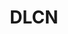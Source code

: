 ---
home: true
icon: house
title: DLCN
heroImage: ./logo.svg
bgImage: https://theme-hope-assets.vuejs.press/bg/6-light.svg
bgImageDark: https://theme-hope-assets.vuejs.press/bg/6-dark.svg
bgImageStyle:
  background-attachment: cover
heroText: 数智未来 DLCN
heroFullScreen: false
tagline: 高效工作 品质生活 终身学习
actions:
  - text: 数字素养网
    icon: lightbulb
    link: https://szsyw.cn/
    type: primary

  - text: 学习时间网
    link: https://learn.szsyw.cn/

  - text: 热点新闻
    link: https://news.szsyw.cn/

highlights:
  - description: 拥抱数字时代，让数字素养与技能成为自我价值实现与追求美好生活的阶梯。
    # image: /assets/image/markdown.svg
    # bgImageStyle:
    #   background-repeat: repeat
    #   background-size: initial
    features:
      - title: 数智搜索
        icon: https://search.diglit.cn/favicon-32x32.png
        details: 资源快搜、电子书、图片、字体、资讯等内容检索
        link: https://search.szsyw.cn/
        
      - title: Windows常用软件
        icon: https://szsyw.cn/dlcnimg/win11.svg
        details: 文件搜索、看图截图、图片处理、音视频等常用win软件
        link: https://szsyw.cn/windows

      - title: 装机指南
        icon: https://szsyw.cn/dlcnimg/win11.svg
        details: PE工具、装机系统、教程、激活工具、看图截图、图片处理、音视频等常用win软件
        link: https://szsyw.cn/pc

      - title: 公文写作
        icon: https://szsyw.cn/dlcnimg/gwxz.svg
        details: 公文写作素材、好词好句、写作方法、办文办会等
        link: https://learningtimes.cn/

      - title: PPT设计与资源
        icon: https://szsyw.cn/dlcnimg/ppt.svg
        details: PPT工具、模版、字体、各类素材、配色、教程等
        link: https://szsyw.cn/ppt

      - title: 中小学教师教育资源
        icon: https://szsyw.cn/dlcnimg/jiaoshi.svg
        details: 教师、家长、学生均可使用，全学科教学资源
        link: https://szsyw.cn/jiaoshi

      - title: 软件搜索
        icon: code
        details: 多平台软件搜索工具，快速找到想要的软件
        link: https://search.diglit.cn/rjss/

      - title: AIGC人工智能
        icon: https://szsyw.cn/dlcnimg/ai.svg
        details: 办公、写作、图像处理、绘画、编程、智能对话、提示词等AI工具
        link: https://szsyw.cn/ai

      - title: 图书馆资源
        icon: code
        details: 全国各地高校图书馆与社会公共图书馆资源
        link: https://szsyw.cn/libs

      - title: 博物馆
        icon: superscript
        details: 全国各地博物馆网址大全
        link: https://szsyw.cn/mus

      - title: 英语学习
        icon: https://szsyw.cn/dlcnimg/en.svg
        details: 英语资讯、听力、词汇、口语、写作与翻译、语法等英语学习资源
        link: https://szsyw.cn/english

      - title: 古籍资源
        icon: https://szsyw.cn/dlcnimg/wenxian.svg
        details: 古籍检索、目录、影像、数字人文等古典资源学术研究导航
        link: https://szsyw.cn/wenxian

      - title: 大数据
        icon: https://szsyw.cn/dlcnimg/data.svg
        details: 农业、互联网、交通、短视频、旅游、气象等各类大数据
        link: https://szsyw.cn/data

      - title: 视频创作
        icon: https://szsyw.cn/dlcnimg/video.svg
        details: 视频创作工具、素材、脚本、文案、配音、字幕、教程等资源
        link: https://szsyw.cn/video

      - title: 政务网址导航
        icon: https://szsyw.cn/dlcnimg/gov.svg
        details: 全国政务网址搜索导航 在线查询、网上政务、投诉举报一网通办
        link: https://szsyw.cn/gov

      - title: 新媒体运营
        icon: https://szsyw.cn/dlcnimg/xinmeiti.svg
        details: 新媒体作图、编辑排版、数据分析、创意广告、文案、资讯......
        link: https://szsyw.cn

      - title: 更多
        icon: puzzle-piece
        details: 编辑中
        link: https://szsyw.cn

copyright: <a href="https://beian.miit.gov.cn/" target="_blank">鲁ICP备16010262号-13</a>
footer: <a href="https://diglit.cn" target="_blank">数智未来 DLCN </a> © 版权所有
---